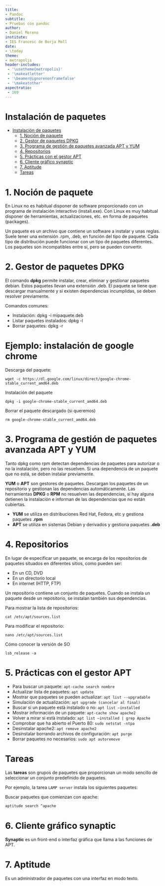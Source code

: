 ```yaml
--- 
title:
- Pandoc
subtitle:
- Pruebas con pandoc
author:
- Daniel Moreno
institute:
- IES Francesc de Borja Moll
date: 
- \today
theme:
- metropolis
header-includes:
 - '\usetheme{metropolis}'
 - '\makeatletter'
 - '\beamer@ignorenonframefalse'
 - '\makeatother'
aspectratio:
 - 169
---
```




# Instalación de paquetes

- [Instalación de paquetes](#instalaci%C3%B3n-de-paquetes)
  - [1. Noción de paquete](#1-noci%C3%B3n-de-paquete)
  - [2. Gestor de paquetes DPKG](#2-gestor-de-paquetes-dpkg)
  - [3. Programa de gestión de paquetes avanzada APT y YUM](#3-programa-de-gesti%C3%B3n-de-paquetes-avanzada-apt-y-yum)
  - [4. Repositorios](#4-repositorios)
  - [5. Prácticas con el gestor APT](#5-pr%C3%A1cticas-con-el-gestor-apt)
  - [6. Cliente gráfico synaptic](#6-cliente-gr%C3%A1fico-synaptic)
  - [7. Aptitude](#7-aptitude)
  - [Tareas](#tareas)

# 1. Noción de paquete

En Linux no es habitual disponer de software proporcionado con un programa de instalación interactivo (install.exe). Con Linux es muy habitual disponer de herramientas, actualizaciones, etc. en forma de paquetes (packages).

Un paquete es un archivo que contiene un software a instalar y unas reglas. Suele tener una extensión .rpm, .deb, en función del tipo de paquete. Cada tipo de distribución puede funcionar con un tipo de paquetes diferentes. Los paquetes son incompatibles entre sí, pero se pueden convertir.

# 2. Gestor de paquetes DPKG

El comando **dpkg** permite instalar, crear, eliminar y gestionar paquetes debian. Estos paquetes llevan una extensión .deb. El paquete se tiene que descargar manualmente y si existen dependencias incumplidas, se deben resolver previamente.

Comandos comunes:

- Instalación: dpkg -i mipaquete.deb
- Listar paquetes instalados: dpkg -l
- Borrar paquetes: dpkg -r

# Ejemplo: instalación de google chrome

Descarga del paquete:

    wget -c https://dl.google.com/linux/direct/google-chrome-stable_current_amd64.deb

Instalación del paquete

    dpkg -i google-chrome-stable_current_amd64.deb

Borrar el paquete descargado (si queremos)

    rm google-chrome-stable_current_amd64.deb

# 3. Programa de gestión de paquetes avanzada APT y YUM

Tanto dpkg como rpm detectan dependencias de paquetes para autorizar o no la instalación, pero no las resuelven. Si una dependencia de un paquete que no está, se deben instalar previamente.

**YUM** o **APT** son gestores de paquetes. Descargan los paquetes de un repositorio y gestionan las dependencias automáticamente. Las herramientas **DPKG** o **RPM** no resuelven las dependencias, si hay alguna detienen la instalación e informan de las dependencias que no están cubiertas.

- **YUM** se utiliza en distribuciones Red Hat, Fedora, etc y gestiona paquetes **.rpm**
- **APT** se utiliza en sistemas Debian y derivados y gestiona paquetes **.deb**

# 4. Repositorios

En lugar de especificar un paquete, se encarga de los repositorios de paquetes situados en diferentes sitios, como pueden ser:

- En un CD, DVD
- En un directorio local
- En internet (HTTP, FTP)

Un repositorio contiene un conjunto de paquetes. Cuando se instala un paquete desde un repositorio, se instalan también sus dependencias.

Para mostrar la lista de repositorios:

    cat /etc/apt/sources.list

Para modificar el repositorio:

    nano /etc/apt/sources.list

Cómo conocer la versión de SO

    lsb_release -a

# 5. Prácticas con el gestor APT

- Para buscar un paquete: `apt-cache search nombre`
- Actualizar lista de paquetes: `apt update`
- Mostrar que paquetes se pueden actualizar: `apt list --upgradable`
- Simulación de actualización: `apt upgrade (cancelar al final)`
- Buscar si un paquete està instalado o no: `apt list –installed`
- Mostrar información de un paquete: `apt-cache show apache2`
- Volver a mirar si està instalado: `apt list –installed | grep Apache`
- Comprobar que ha abierto el Puerto 80: `sudo netstat -ntpa`
- Desinstalar apache2: `apt remove apache2`
- Desinstalar borrando archivos de configuración: `apt purge`
- Borrar paquetes no necesarios: `sudo apt autoremove`

# Tareas

Las **tareas** son grupos de paquetes que proporcionan un modo sencillo de seleccionar un conjunto predefinido de paquetes.

Por ejemplo, la tarea `LAMP server` instala los siguientes paquetes:

Buscar paquetes que comienzan con apache:

```bash
aptitude search ^apache
```
  
# 6. Cliente gráfico synaptic

**Synaptic** es un front-end o interfaz gráfica que llama a las funciones de APT.

# 7. Aptitude

Es un administrador de paquetes con una interfaz en modo texto.
